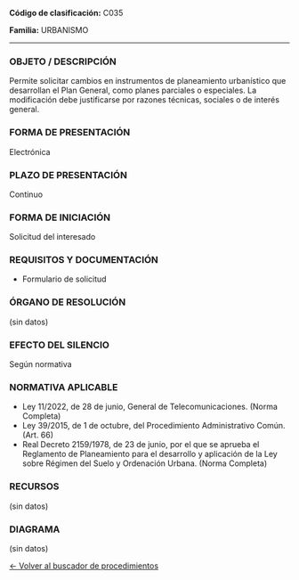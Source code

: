 
**Código de clasificación:** C035

**Familia:** URBANISMO

---

### OBJETO / DESCRIPCIÓN

Permite solicitar cambios en instrumentos de planeamiento urbanístico que desarrollan el Plan General, como planes parciales o especiales. La modificación debe justificarse por razones técnicas, sociales o de interés general.

### FORMA DE PRESENTACIÓN

Electrónica

### PLAZO DE PRESENTACIÓN

Continuo

### FORMA DE INICIACIÓN

Solicitud del interesado

### REQUISITOS Y DOCUMENTACIÓN

- Formulario de solicitud

### ÓRGANO DE RESOLUCIÓN

(sin datos)

### EFECTO DEL SILENCIO

Según normativa

### NORMATIVA APLICABLE

- Ley 11/2022, de 28 de junio, General de Telecomunicaciones. (Norma Completa)
- Ley 39/2015, de 1 de octubre, del Procedimiento Administrativo Común. (Art. 66)
- Real Decreto 2159/1978, de 23 de junio, por el que se aprueba el Reglamento de Planeamiento para el desarrollo y aplicación de la Ley sobre Régimen del Suelo y Ordenación Urbana. (Norma Completa)

### RECURSOS

(sin datos)

### DIAGRAMA

(sin datos)

[← Volver al buscador de procedimientos](../buscador.md)